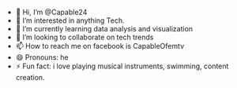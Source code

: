 - 👋 Hi, I’m @Capable24
- 👀 I’m interested in anything Tech.
- 🌱 I’m currently learning data analysis and visualization
- 💞️ I’m looking to collaborate on tech trends
- 📫 How to reach me on facebook is CapableOfemtv
- 😄 Pronouns: he
- ⚡ Fun fact: i love playing musical instruments, swimming, content creation.

